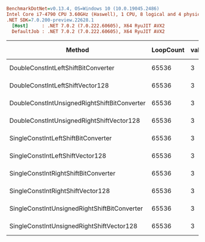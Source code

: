 ``` ini

BenchmarkDotNet=v0.13.4, OS=Windows 10 (10.0.19045.2486)
Intel Core i7-4790 CPU 3.60GHz (Haswell), 1 CPU, 8 logical and 4 physical cores
.NET SDK=7.0.200-preview.22628.1
  [Host]     : .NET 7.0.2 (7.0.222.60605), X64 RyuJIT AVX2
  DefaultJob : .NET 7.0.2 (7.0.222.60605), X64 RyuJIT AVX2


```
|                                       Method | LoopCount | value |     Mean |    Error |   StdDev |   Median | Code Size |
|--------------------------------------------- |---------- |------ |---------:|---------:|---------:|---------:|----------:|
|          DoubleConstIntLeftShiftBitConverter |     65536 |     3 | 53.70 μs | 0.190 μs | 0.178 μs | 53.70 μs |      37 B |
|             DoubleConstIntLeftShiftVector128 |     65536 |     3 | 18.14 μs | 0.067 μs | 0.056 μs | 18.13 μs |      28 B |
| DoubleConstIntUnsignedRightShiftBitConverter |     65536 |     3 | 53.46 μs | 0.149 μs | 0.139 μs | 53.46 μs |      37 B |
|    DoubleConstIntUnsignedRightShiftVector128 |     65536 |     3 | 18.19 μs | 0.121 μs | 0.107 μs | 18.19 μs |      28 B |
|          SingleConstIntLeftShiftBitConverter |     65536 |     3 | 53.48 μs | 0.216 μs | 0.181 μs | 53.44 μs |      34 B |
|             SingleConstIntLeftShiftVector128 |     65536 |     3 | 18.16 μs | 0.145 μs | 0.121 μs | 18.14 μs |      28 B |
|         SingleConstIntRightShiftBitConverter |     65536 |     3 | 53.46 μs | 0.152 μs | 0.135 μs | 53.49 μs |      34 B |
|            SingleConstIntRightShiftVector128 |     65536 |     3 | 18.16 μs | 0.142 μs | 0.126 μs | 18.14 μs |      28 B |
| SingleConstIntUnsignedRightShiftBitConverter |     65536 |     3 | 53.56 μs | 0.231 μs | 0.205 μs | 53.58 μs |      34 B |
|    SingleConstIntUnsignedRightShiftVector128 |     65536 |     3 | 18.65 μs | 0.371 μs | 0.679 μs | 18.33 μs |      28 B |
